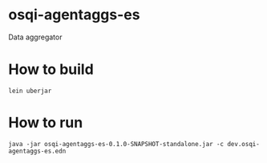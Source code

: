 # osqi-agentaggs-es
Data aggregator

# How to build

 `lein uberjar`

# How to run
  `java -jar osqi-agentaggs-es-0.1.0-SNAPSHOT-standalone.jar -c dev.osqi-agentaggs-es.edn`
